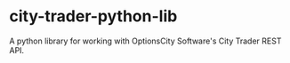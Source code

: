 # city-trader-python-lib
A python library for working with OptionsCity Software's City Trader REST API.
